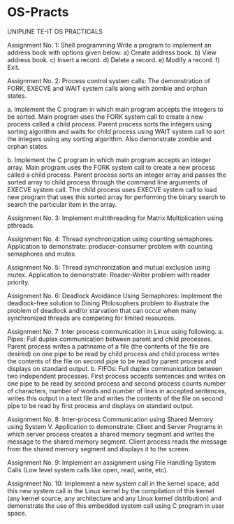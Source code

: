 # OS-Practs
UNIPUNE TE-IT OS PRACTICALS

Assignment No. 1: 
Shell programming
Write a program to implement an address book with options given below:
a) Create address book. b) View address book. c) Insert a record. d) Delete a record.
e) Modify a record. f) Exit.

Assignment No. 2: 
Process control system calls: The demonstration of FORK, EXECVE and WAIT system calls
along with zombie and orphan states.

a. Implement the C program in which main program accepts the integers to be sorted. Main
program uses the FORK system call to create a new process called a child process. Parent process
sorts the integers using sorting algorithm and waits for child process using WAIT system call to
sort the integers using any sorting algorithm. Also demonstrate zombie and orphan states.

b. Implement the C program in which main program accepts an integer array. Main program uses
the FORK system call to create a new process called a child process. Parent process sorts an
integer array and passes the sorted array to child process through the command line arguments
of EXECVE system call. The child process uses EXECVE system call to load new program that uses
this sorted array for performing the binary search to search the particular item in the array.

Assignment No. 3: 
Implement multithreading for Matrix Multiplication using pthreads.

Assignment No. 4: 
Thread synchronization using counting semaphores. Application to demonstrate:
producer-consumer problem with counting semaphores and mutex.

Assignment No. 5: 
Thread synchronization and mutual exclusion using mutex. Application to demonstrate:
Reader-Writer problem with reader priority.

Assignment No. 6: 
Deadlock Avoidance Using Semaphores: Implement the deadlock-free solution to Dining
Philosophers problem to illustrate the problem of deadlock and/or starvation that can occur when many
synchronized threads are competing for limited resources.

Assignment No. 7: 
Inter process communication in Linux using following.
a. Pipes: Full duplex communication between parent and child processes. Parent process writes a
pathname of a file (the contents of the file are desired) on one pipe to be read by child process
and child process writes the contents of the file on second pipe to be read by parent process and
displays on standard output.
b. FIFOs: Full duplex communication between two independent processes. First process accepts
sentences and writes on one pipe to be read by second process and second process counts
number of characters, number of words and number of lines in accepted sentences, writes this
output in a text file and writes the contents of the file on second pipe to be read by first process
and displays on standard output.

Assignment No. 8: 
Inter-process Communication using Shared Memory using System V. Application to
demonstrate: Client and Server Programs in which server process creates a shared memory segment and
writes the message to the shared memory segment. Client process reads the message from the shared
memory segment and displays it to the screen.

Assignment No. 9: 
Implement an assignment using File Handling System Calls (Low level system calls like
open, read, write, etc).

Assignment No. 10: 
Implement a new system call in the kernel space, add this new system call in the Linux
kernel by the compilation of this kernel (any kernel source, any architecture and any Linux kernel
distribution) and demonstrate the use of this embedded system call using C program in user space.
